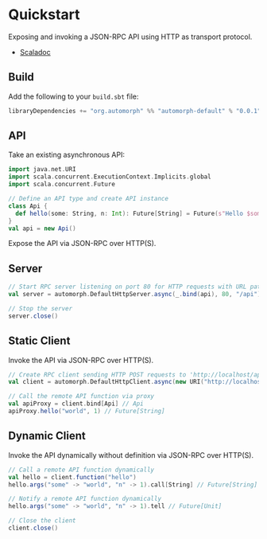 # Quickstart

Exposing and invoking a JSON-RPC API using HTTP as transport protocol.

* [Scaladoc](https://www.javadoc.io/doc/org.automorph/automorph-core_3.0.0/latest/)

## Build

Add the following to your `build.sbt` file:

```scala
libraryDependencies += "org.automorph" %% "automorph-default" % "0.0.1"
```

## API

Take an existing asynchronous API:

```scala
import java.net.URI
import scala.concurrent.ExecutionContext.Implicits.global
import scala.concurrent.Future

// Define an API type and create API instance
class Api {
  def hello(some: String, n: Int): Future[String] = Future(s"Hello $some $n!")
}
val api = new Api()

```

Expose the API via JSON-RPC over HTTP(S).

## Server

```scala
// Start RPC server listening on port 80 for HTTP requests with URL path '/api'
val server = automorph.DefaultHttpServer.async(_.bind(api), 80, "/api")

// Stop the server
server.close()
```

## Static Client

Invoke the API via JSON-RPC over HTTP(S).

```scala
// Create RPC client sending HTTP POST requests to 'http://localhost/api'
val client = automorph.DefaultHttpClient.async(new URI("http://localhost/api"), "POST")

// Call the remote API function via proxy
val apiProxy = client.bind[Api] // Api
apiProxy.hello("world", 1) // Future[String]
```

## Dynamic Client

Invoke the API dynamically without definition via JSON-RPC over HTTP(S).

```scala
// Call a remote API function dynamically
val hello = client.function("hello")
hello.args("some" -> "world", "n" -> 1).call[String] // Future[String]

// Notify a remote API function dynamically
hello.args("some" -> "world", "n" -> 1).tell // Future[Unit]

// Close the client
client.close()
```
